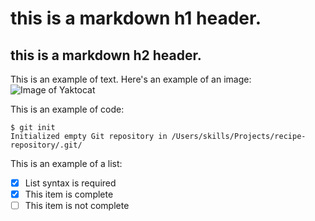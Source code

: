 # this is a markdown h1 header.
## this is a markdown h2 header.
This is an example of text. Here's an example of an image:
![Image of Yaktocat](https://octodex.github.com/images/yaktocat.png)

This is an example of code:
```
$ git init
Initialized empty Git repository in /Users/skills/Projects/recipe-repository/.git/
```

This is an example of a list:
- [x] List syntax is required
- [x] This item is complete
- [ ] This item is not complete
